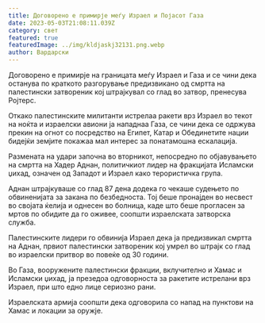 ```yaml
---
title: Договорено е примирје меѓу Израел и Појасот Газа
date: 2023-05-03T21:08:11.039Z
category: свет
featured: true
featuredImage: ../img/kldjaskj32131.png.webp
author: Вардарски
---
```


Договорено е примирје на границата меѓу Израел и Газа и се чини дека останува по краткото разгорување предизвикано од смртта на палестински затвореник кој штрајкувал со глад во затвор, пренесува Ројтерс.

Откако палестинските милитанти истрелаа ракети врз Израел во текот на ноќта и израелски авиони ја нападнаа Газа, се чини дека се одржува прекин на огнот со посредство на Египет, Катар и Обединетите нации бидејќи земјите покажаа мал интерес за понатамошна ескалација.

Размената на удари започна во вторникот, непосредно по објавувањето на смртта на Хадер Аднан, политичкиот лидер на фракцијата Исламски џихад, означен од Западот и Израел како терористичка група.

Аднан штрајкуваше со глад 87 дена додека го чекаше судењето по обвиненијата за закана по безбедноста. Тој беше пронајден во несвест во својата ќелија и однесен во болница, каде што беше прогласен за мртов по обидите да го оживее, соопшти израелската затворска служба.

Палестинските лидери го обвинија Израел дека ја предизвикал смртта на Аднан, првиот палестински затвореник кој умрел во штрајк со глад во израелски притвор во повеќе од 30 години.

Во Газа, вооружените палестински фракции, вклучително и Хамас и Исламски џихад, ја презедоа одговорноста за ракетите истрелани врз Израел, при што едно лице сериозно рани.

Израелската армија соопшти дека одговорила со напад на пунктови на Хамас и локации за оружје.
